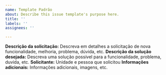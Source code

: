 ```yaml
---
name: Template Padrão
about: Describe this issue template's purpose here.
title: ''
labels: ''
assignees: ''

---
```


**Descrição da solicitação:**
Descreva em detalhes a solicitação de
nova funcionalidade, melhoria,
problema, dúvida, etc.
**Descrição da solução desejada:**
Descreva uma solução possível para a
funcionalidade, problema, duvida, etc.
**Solicitante:**
Unidade e pessoa que solicitou
**Informações adicionais:**
Informações adicionais, imagens, etc.
